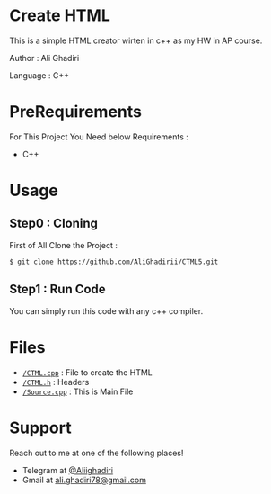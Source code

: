 # **Create HTML** 

This is a simple HTML creator wirten in c++ as my HW in AP course.

Author : Ali Ghadiri

Language : C++




# **PreRequirements**

For This Project You Need below Requirements :
- C++

# **Usage**
## Step0 : Cloning

First of All Clone the Project : 

```shell
$ git clone https://github.com/AliGhadirii/CTML5.git
```

## Step1 : Run Code

You can simply run this code with any c++ compiler.

# **Files**

- <a href="https://github.com/AliGhadirii/CTML5/blob/master/CTML.cpp" target="_blank">`/CTML.cpp`</a> : File to create the HTML
- <a href="https://github.com/AliGhadirii/CTML5/blob/master/CTML.h" target="_blank">`/CTML.h`</a> : Headers
- <a href="https://github.com/AliGhadirii/CTML5/blob/master/Source.cpp" target="_blank">`/Source.cpp`</a> : This is Main File


# **Support**

Reach out to me at one of the following places!

- Telegram at <a href="https://t.me/Aliighadiri" target="_blank">@Aliighadiri</a>
- Gmail at <a href="mailto:ali.ghadiri78@gmail.com" target="_blank">ali.ghadiri78@gmail.com</a>
